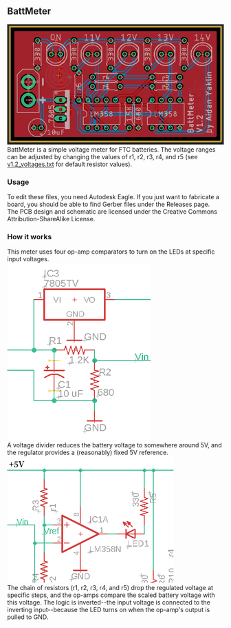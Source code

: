 ## BattMeter
![PCB preview](/images/board.png)
BattMeter is a simple voltage meter for FTC batteries. The voltage ranges can be adjusted by changing the values of
r1, r2, r3, r4, and r5 (see [v1.2_voltages.txt](/v1.2_voltages.txt) for default resistor values).  

### Usage
To edit these files, you need Autodesk Eagle. If you just want to fabricate a board, you should be able to find Gerber files under
the Releases page.  
The PCB design and schematic are licensed under the Creative Commons Attribution-ShareAlike License. 

### How it works
This meter uses four op-amp comparators to turn on the LEDs at specific input voltages.  
![Input and regulation](/images/regulator.png)  
A voltage divider reduces the battery voltage to somewhere around 5V, and the regulator provides a (reasonably) fixed 5V reference.  
![A single comparator](/images/opamp.png)  
The chain of resistors (r1, r2, r3, r4, and r5) drop the regulated voltage at specific steps, and the op-amps compare the scaled
battery voltage with this voltage. The logic is inverted--the input voltage is connected to the inverting input--because the LED
turns on when the op-amp's output is pulled to GND.  
